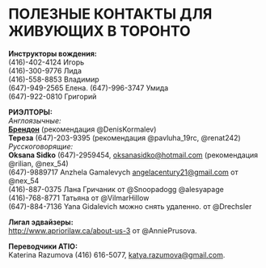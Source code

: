 
# ПОЛЕЗНЫЕ КОНТАКТЫ ДЛЯ ЖИВУЮЩИХ В ТОРОНТО

__Инструкторы вождения:__  
(416)-402-4124 Игорь    
(416)-300-9776 Лида   
(416)-558-8853 Владимир  
(647)-949-2565 Елена. 
(647)-996-3747 Умида  
(647)-922-0810 Григорий  

__РИЭЛТОРЫ:__  
*Англоязычные:*  
__[Брендон](facebook.com/GTAHomeGuy)__ (рекомендация @DenisKormalev)  
__Тереза__  (647)-203-9395 (рекомендация @pavluha_19rc, @renat242)  
*Русскоговорящие:*  
__Oksana Sidko__ (647)-2959454, oksanasidko@hotmail.com (рекомендация @rilian, @nex_54)  
(647)-9889717 Anzhela Gamalevych angelacentury21@gmail.com от @nex_54  
(416)-887-0375 Лана Гричаник от @Snoopadogg @alesyapage  
(416)-768-8771 Татьяна от @VilmarHillow  
(647)-884-7136 Yana Gidalevich можно снять удаленно. от @Drechsler  

__Лигал эдвайзеры:__  
http://www.apriorilaw.ca/about-us-3 от @AnniePrusova. 

__Переводчики ATIO:__   
Katerina Razumova (416) 616-5077, katya.razumova@gmail.com. 
